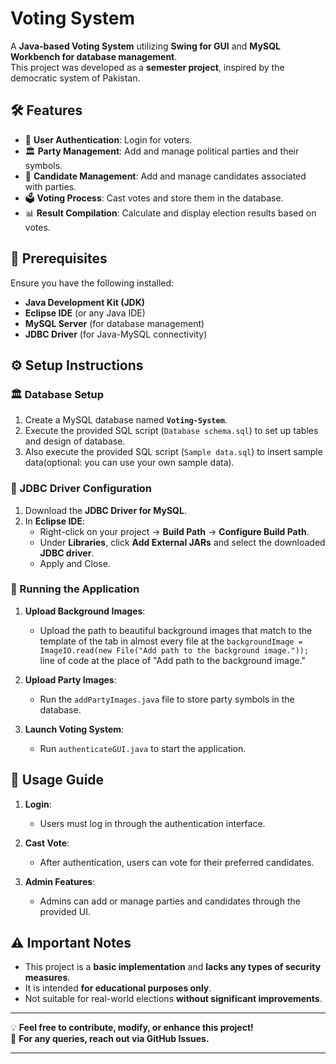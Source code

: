 # Voting System

A **Java-based Voting System** utilizing **Swing for GUI** and **MySQL Workbench for database management**.  
This project was developed as a **semester project**, inspired by the democratic system of Pakistan.

## 🛠 Features

- 🔐 **User Authentication**: Login for voters.
- 🏛 **Party Management**: Add and manage political parties and their symbols.
- 🏅 **Candidate Management**: Add and manage candidates associated with parties.
- 🗳 **Voting Process**: Cast votes and store them in the database.
- 📊 **Result Compilation**: Calculate and display election results based on votes.

## 📌 Prerequisites

Ensure you have the following installed:

- **Java Development Kit (JDK)**
- **Eclipse IDE** (or any Java IDE)
- **MySQL Server** (for database management)
- **JDBC Driver** (for Java-MySQL connectivity)

## ⚙️ Setup Instructions

### 🏛 Database Setup

1. Create a MySQL database named **`Voting-System`**.
2. Execute the provided SQL script (`Database schema.sql`) to set up tables and design of database.
3. Also execute the provided SQL script (`Sample data.sql`) to insert sample data(optional: you can use your own sample data).

### 🔗 JDBC Driver Configuration

1. Download the **JDBC Driver for MySQL**.
2. In **Eclipse IDE**:
   - Right-click on your project → **Build Path** → **Configure Build Path**.
   - Under **Libraries**, click **Add External JARs** and select the downloaded **JDBC driver**.
   - Apply and Close.

### 🚀 Running the Application
1. **Upload Background Images**:
   - Upload the path to beautiful background images that match to the template of the tab in almost every file at the
   ```backgroundImage = ImageIO.read(new File("Add path to the background image."));```
   line of code at the place of "Add path to the background image."
   
2. **Upload Party Images**:
   - Run the `addPartyImages.java` file to store party symbols in the database.

3. **Launch Voting System**:
   - Run `authenticateGUI.java` to start the application.

## 📖 Usage Guide

1. **Login**:
   - Users must log in through the authentication interface.

2. **Cast Vote**:
   - After authentication, users can vote for their preferred candidates.

3. **Admin Features**:
   - Admins can add or manage parties and candidates through the provided UI.

## ⚠️ Important Notes

- This project is a **basic implementation** and **lacks any types of security measures**.
- It is intended **for educational purposes only**.
- Not suitable for real-world elections **without significant improvements**.

---

💡 **Feel free to contribute, modify, or enhance this project!**  
📩 **For any queries, reach out via GitHub Issues.**  

---
